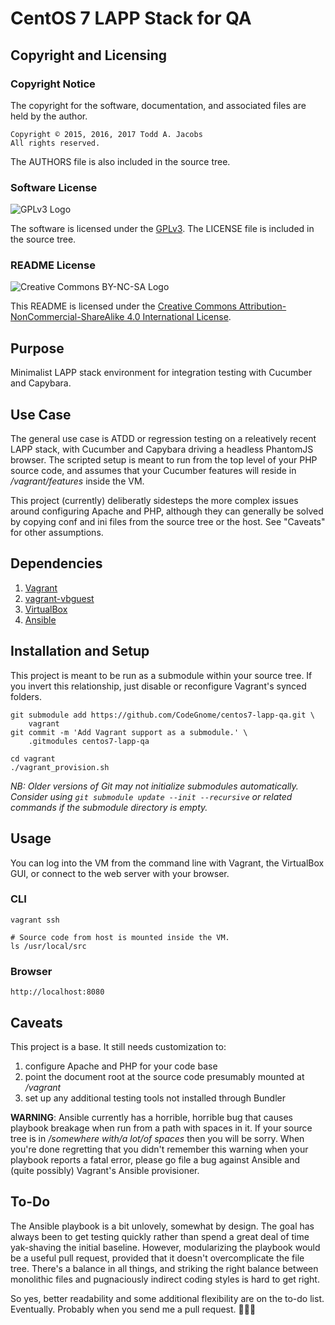 # CentOS 7 LAPP Stack for QA

## Copyright and Licensing

### Copyright Notice

The copyright for the software, documentation, and associated files are
held by the author.

    Copyright © 2015, 2016, 2017 Todd A. Jacobs
    All rights reserved.

The AUTHORS file is also included in the source tree.

### Software License

![GPLv3 Logo][1]

The software is licensed under the [GPLv3][2]. The LICENSE file is
included in the source tree.

### README License

![Creative Commons BY-NC-SA Logo][3]

This README is licensed under the [Creative Commons
Attribution-NonCommercial-ShareAlike 4.0 International License][4].

## Purpose
Minimalist LAPP stack environment for integration testing with Cucumber
and Capybara.

## Use Case
The general use case is ATDD or regression testing on a releatively
recent LAPP stack, with Cucumber and Capybara driving a headless
PhantomJS browser. The scripted setup is meant to run from the top level
of your PHP source code, and assumes that your Cucumber features will
reside in */vagrant/features* inside the VM.

This project (currently) deliberatly sidesteps the more complex issues
around configuring Apache and PHP, although they can generally be solved
by copying conf and ini files from the source tree or the host. See
"Caveats" for other assumptions.

## Dependencies
1. [Vagrant](https://www.vagrantup.com/)
1. [vagrant-vbguest](https://github.com/dotless-de/vagrant-vbguest)
1. [VirtualBox](https://www.virtualbox.org/)
1. [Ansible](https://www.ansible.com/)

## Installation and Setup
This project is meant to be run as a submodule within your source tree.
If you invert this relationship, just disable or reconfigure Vagrant's
synced folders.

    git submodule add https://github.com/CodeGnome/centos7-lapp-qa.git \
        vagrant
    git commit -m 'Add Vagrant support as a submodule.' \
        .gitmodules centos7-lapp-qa

    cd vagrant
    ./vagrant_provision.sh

*NB: Older versions of Git may not initialize submodules automatically.
Consider using `git submodule update --init --recursive` or related
commands if the submodule directory is empty.*

## Usage
You can log into the VM from the command line with Vagrant, the
VirtualBox GUI, or connect to the web server with your browser.

### CLI
    vagrant ssh

    # Source code from host is mounted inside the VM.
    ls /usr/local/src

### Browser
    http://localhost:8080

## Caveats
This project is a base. It still needs customization to:

1. configure Apache and PHP for your code base
1. point the document root at the source code presumably mounted at
   */vagrant*
1. set up any additional testing tools not installed through Bundler

**WARNING**: Ansible currently has a horrible, horrible bug that causes
playbook breakage when run from a path with spaces in it. If your source
tree is in */somewhere with/a lot/of spaces* then you will be sorry.
When you're done regretting that you didn't remember this warning when
your playbook reports a fatal error, please go file a bug against
Ansible and (quite possibly) Vagrant's Ansible provisioner.

## To-Do
The Ansible playbook is a bit unlovely, somewhat by design. The goal has
always been to get testing quickly rather than spend a great deal of
time yak-shaving the initial baseline. However, modularizing the
playbook would be a useful pull request, provided that it doesn't
overcomplicate the file tree. There's a balance in all things, and
striking the right balance between monolithic files and pugnaciously
indirect coding styles is hard to get right.

So yes, better readability and some additional flexibility are on the
to-do list. Eventually. Probably when you send me a pull request. 🙈🙉🙊

[1]: http://www.gnu.org/graphics/gplv3-88x31.png
[2]: http://www.gnu.org/copyleft/gpl.html
[3]: http://i.creativecommons.org/l/by-nc-sa/3.0/us/88x31.png
[4]: https://creativecommons.org/licenses/by-nc-sa/4.0/
